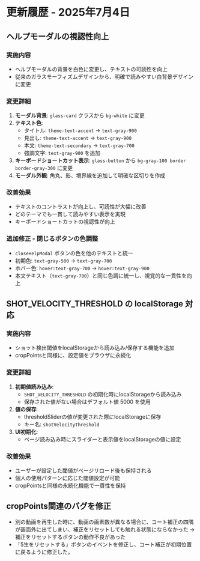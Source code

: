 # 更新履歴 - 2025年7月4日

## ヘルプモーダルの視認性向上

### 実施内容
- ヘルプモーダルの背景を白色に変更し、テキストの可読性を向上
- 従来のガラスモーフィズムデザインから、明確で読みやすい白背景デザインに変更

### 変更詳細
1. **モーダル背景**: `glass-card` クラスから `bg-white` に変更
2. **テキスト色**: 
   - タイトル: `theme-text-accent` → `text-gray-900`
   - 見出し: `theme-text-accent` → `text-gray-900`
   - 本文: `theme-text-secondary` → `text-gray-700`
   - 強調文字: `text-gray-900` を追加
3. **キーボードショートカット表示**: `glass-button` から `bg-gray-100 border border-gray-300` に変更
4. **モーダル外観**: 角丸、影、境界線を追加して明確な区切りを作成

### 改善効果
- テキストのコントラストが向上し、可読性が大幅に改善
- どのテーマでも一貫して読みやすい表示を実現
- キーボードショートカットの視認性が向上

### 追加修正 - 閉じるボタンの色調整
- `closeHelpModal` ボタンの色を他のテキストと統一
- 初期色: `text-gray-500` → `text-gray-700`
- ホバー色: `hover:text-gray-700` → `hover:text-gray-900`
- 本文テキスト（`text-gray-700`）と同じ色調に統一し、視覚的な一貫性を向上

## SHOT_VELOCITY_THRESHOLD の localStorage 対応

### 実施内容
- ショット検出閾値をlocalStorageから読み込み/保存する機能を追加
- cropPointsと同様に、設定値をブラウザに永続化

### 変更詳細
1. **初期値読み込み**: 
   - `SHOT_VELOCITY_THRESHOLD` の初期化時にlocalStorageから読み込み
   - 保存された値がない場合はデフォルト値 5000 を使用
2. **値の保存**: 
   - thresholdSliderの値が変更された際にlocalStorageに保存
   - キー名: `shotVelocityThreshold`
3. **UI初期化**: 
   - ページ読み込み時にスライダーと表示値をlocalStorageの値に設定

### 改善効果
- ユーザーが設定した閾値がページリロード後も保持される
- 個人の使用パターンに応じた閾値設定が可能
- cropPointsと同様の永続化機能で一貫性を保持

## cropPoints関連のバグを修正
- 別の動画を再生した時に、動画の画素数が異なる場合に、コート補正の四隅が画面外に出てしまい、補正をリセットしても触れる状態にならなかった → 補正をリセットするボタンの動作不良があった
- 「5生をリセットする」ボタンのイベントを修正し、コート補正が初期位置に戻るように修正した。

